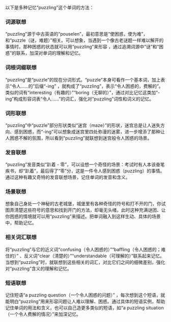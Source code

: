 以下是多种记忆“puzzling”这个单词的方法：

### 词源联想
“puzzling”源于中古英语的“pouselen”，最初意思是“使困惑，使为难”，和“puzzle（谜，难题）”相关。可以想象，当遇到一个像古老谜题一样难以解开的事情时，那种困惑的状态就可以用“puzzling”来形容 ，通过追溯词源中“谜”和“困惑”的联系，加深对单词的理解和记忆。 

### 词根词缀联想
“puzzling”是“puzzle”的现在分词形式。“puzzle”本身可看作一个基本词，加上表示“令人……的”后缀“-ing” ，就构成了“puzzling”，表示“令人困惑的，费解的”。类似的词有“interesting（有趣的）”“boring（无聊的）”，通过对比记忆这类加“-ing”构成形容词表“令人……”的词汇，强化对“puzzling”词性和词义的记忆。

### 词形联想
“puzzling”中“puzzle”部分形状类似“迷宫（maze）”的形状，迷宫总是让人迷失方向、感到困惑，而“-ing”可以想象成迷宫里四处弥漫的迷雾，进一步增添了那种让人困惑不解的氛围，所以看到“puzzling”就联想到迷宫般令人困惑的场景。 

### 发音联想
“puzzling”发音类似“趴着 - 零”，可以设想一个奇怪的场景：考试时有人本该奋笔疾书，却“趴着”，最后得了“零”分，这是一件令人感到困惑（puzzling）的事情。通过这种有趣又奇特的发音联想场景，记住单词的发音和含义。

### 场景联想
想象自己身处一个神秘的古老城堡，城堡里有各种奇怪的符号和打不开的门，你试图弄清楚这些符号的意思和找到开门的方法，却毫无头绪，此时这种充满谜团、让你困惑的情境就可以用“puzzling”来描述。把单词融入到这样生动、具体的场景中，帮助记忆。

### 相关词汇联想
将“puzzling”与它的近义词“confusing（令人困惑的）”“baffling（令人困惑的；难住的）” 、反义词“clear（清楚的）”“understandable（可理解的）”联系起来记忆。当想到“puzzling”时，就联想到这些相关的词汇，对比它们之间的细微差别，强化对“puzzling”含义的理解和记忆。

### 短语联想
记住短语“a puzzling question（一个令人困惑的问题）” ，每次想到这个短语，就能明白“puzzling”用来形容问题让人难以理解、困惑。通过具体的短语实例，帮助记住单词的用法和含义，也可以自己造更多类似的短语，如“a puzzling situation（一个令人费解的情况）”来加深记忆。 